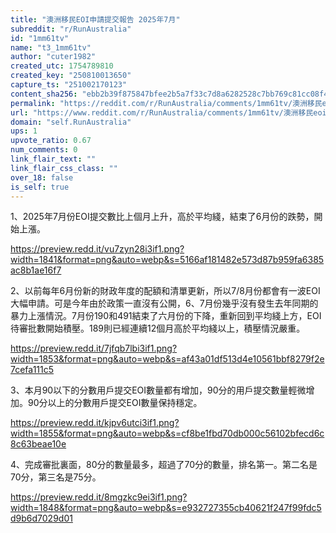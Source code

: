 ```yaml
---
title: "澳洲移民EOI申請提交報告 2025年7月"
subreddit: "r/RunAustralia"
id: "1mm61tv"
name: "t3_1mm61tv"
author: "cuter1982"
created_utc: 1754789810
created_key: "250810013650"
capture_ts: "251002170123"
content_sha256: "ebb2b39f875847bfee2b5a7f33c7d8a6282528c7bb769c81cc08f44fe6d72734"
permalink: "https://reddit.com/r/RunAustralia/comments/1mm61tv/澳洲移民eoi申請提交報告_2025年7月/"
url: "https://www.reddit.com/r/RunAustralia/comments/1mm61tv/澳洲移民eoi申請提交報告_2025年7月/"
domain: "self.RunAustralia"
ups: 1
upvote_ratio: 0.67
num_comments: 0
link_flair_text: ""
link_flair_css_class: ""
over_18: false
is_self: true
---
```


1、2025年7月份EOI提交數比上個月上升，高於平均綫，結束了6月份的跌勢，開始上漲。

<https://preview.redd.it/vu7zyn28i3if1.png?width=1841&format=png&auto=webp&s=5166af181482e573d87b959fa6385ac8b1ae16f7>

2、以前每年6月份新的財政年度的配額和清單更新，所以7/8月份都會有一波EOI大幅申請。可是今年由於政策一直沒有公開，6、7月份幾乎沒有發生去年同期的暴力上漲情況。7月份190和491結束了六月份的下降，重新回到平均綫上方，EOI待審批數開始積壓。189則已經連續12個月高於平均綫以上，積壓情況嚴重。

<https://preview.redd.it/7jfqb7lbi3if1.png?width=1853&format=png&auto=webp&s=af43a01df513d4e10561bbf8279f2e7cefa111c5>

3、本月90以下的分數用戶提交EOI數量都有增加，90分的用戶提交數量輕微增加。90分以上的分數用戶提交EOI數量保持穩定。

<https://preview.redd.it/kjpv6utci3if1.png?width=1855&format=png&auto=webp&s=cf8be1fbd70db000c56102bfecd6c8c63beae10e>

4、完成審批裏面，80分的數量最多，超過了70分的數量，排名第一。第二名是70分，第三名是75分。

<https://preview.redd.it/8mgzkc9ei3if1.png?width=1848&format=png&auto=webp&s=e932727355cb40621f247f99fdc5d9b6d7029d01>
